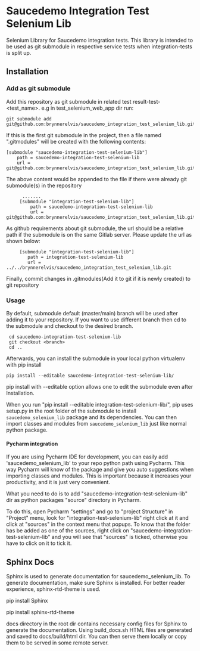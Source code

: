 # Saucedemo Integration Test Selenium Lib

Selenium Library for Saucedemo integration tests. This library is intended to be used as git submodule in respective service tests when integration-tests is split up. 

## Installation 

### Add as git submodule

Add this repository as git submodule in related test result-test-<test_name>. e.g in  test_selenium_web_app dir run: 
    
    git submodule add git@github.com:brynnerelvis/saucedemo_integration_test_selenium_lib.git
    
        
If this is the first git submodule in the project, then a file named ".gitmodules" will be created with the following contents:
       
    [submodule "saucedemo-integration-test-selenium-lib"]
        path = saucedemo-integration-test-selenium-lib
        url =  git@github.com:brynnerelvis/saucedemo_integration_test_selenium_lib.git

The above content would be appended to the file if there were already git submodule(s) in the repository

          .......
         [submodule "integration-test-selenium-lib"]
             path = saucedemo-integration-test-selenium-lib
             url =  git@github.com:brynnerelvis/saucedemo_integration_test_selenium_lib.git


As github requirements about git submodule, the url should be a relative path if the submodule is on the same Gitlab server.
Please update the url as shown below: 

         [submodule "integration-test-selenium-lib"]
            path = integration-test-selenium-lib
            url =  ../../brynnerelvis/saucedemo_integration_test_selenium_lib.git

Finally, commit changes  in .gitmodules(Add it to git if it is newly created) to git repository

### Usage 

By default, submodule default (master/main) branch will be used  after adding it to your repository. If you want to use different branch 
then cd to the submodule and checkout to the desired branch.

     cd saucedemo-integration-test-selenium-lib
     git checkout <branch>
     cd ..

Afterwards, you can install the submodule in your local python virtualenv with pip install
       
    pip install --editable saucedemo-integration-test-selenium-lib/

pip install with --editable option allows one to edit the submodule even after Installation.

When you run "pip install --editable integration-test-selenium-lib/", pip uses setup.py in the root folder of the 
submodule to install `saucedemo_selenium_lib` package and its dependencies. You can then import classes and modules from
`saucedemo_selenium_lib` just like normal python package.


#### Pycharm integration

If you are using Pycharm IDE for development, you can easily add 'saucedemo_selenium_lib' to your repo python path using Pycharm. This way 
Pycharm will know of the package and give you auto suggestions when importing classes and modules. This is important because it increases your 
productivity, and it is just very convenient. 

What you need to do is to add "saucedemo-integration-test-selenium-lib" dir as python packages "source" directory in Pycharm.

To do this, open Pycharm "settings" and go to "project Structure" in "Project" menu, look for "integration-test-selenium-lib"
right click at it and click  at "sources" in the context menu that popups. To know that the folder has be added as one of the sources,
right click on "saucedemo-integration-test-selenium-lib" and you will see that "sources" is ticked, otherwise you have to click on it to tick it.


## Sphinx Docs 

Sphinx is used to generate documentation for saucedemo_selenium_lib. To generate documentation, make sure Sphinx is installed.
For better reader experience, sphinx-rtd-theme is used. 
 
  pip install Sphinx
 
  pip install sphinx-rtd-theme

docs directory in the root dir contains necessary config files for Sphinx to generate the documentation.
Using build_docs.sh HTML files are generated and saved to docs/build/html dir. You can then serve them locally or 
copy them to be served in some remote server. 
